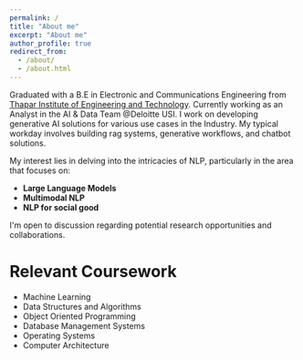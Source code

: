 ```yaml
---
permalink: /
title: "About me"
excerpt: "About me"
author_profile: true
redirect_from: 
  - /about/
  - /about.html
---
```


Graduated with a B.E in Electronic and Communications Engineering from <br/>
[Thapar Institute of Engineering and Technology](https://www.thapar.edu/). Currently working as an Analyst in the AI & Data Team @Deloitte USI. I work on developing generative AI solutions for various use cases in the Industry.
My typical workday involves building rag systems, generative workflows, and chatbot solutions.

My interest lies in delving into the intricacies of NLP, particularly in the area that focuses on:
  - **Large Language Models**
  - **Multimodal NLP**
  - **NLP for social good**


I'm open to discussion regarding potential research opportunities and collaborations.

Relevant Coursework
=====
- Machine Learning
- Data Structures and Algorithms
- Object Oriented Programming
- Database Management Systems
- Operating Systems
- Computer Architecture


